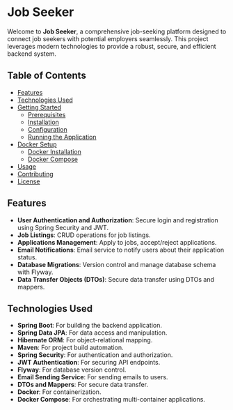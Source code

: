 # Job Seeker

Welcome to **Job Seeker**, a comprehensive job-seeking platform designed to connect job seekers with potential employers seamlessly. This project leverages modern technologies to provide a robust, secure, and efficient backend system.

## Table of Contents
- [Features](#features)
- [Technologies Used](#technologies-used)
- [Getting Started](#getting-started)
  - [Prerequisites](#prerequisites)
  - [Installation](#installation)
  - [Configuration](#configuration)
  - [Running the Application](#running-the-application)
- [Docker Setup](#docker-setup)
  - [Docker Installation](#docker-installation)
  - [Docker Compose](#docker-compose)
- [Usage](#usage)
- [Contributing](#contributing)
- [License](#license)

## Features

- **User Authentication and Authorization**: Secure login and registration using Spring Security and JWT.
- **Job Listings**: CRUD operations for job listings.
- **Applications Management**: Apply to jobs, accept/reject applications.
- **Email Notifications**: Email service to notify users about their application status.
- **Database Migrations**: Version control and manage database schema with Flyway.
- **Data Transfer Objects (DTOs)**: Secure data transfer using DTOs and mappers.

## Technologies Used

- **Spring Boot**: For building the backend application.
- **Spring Data JPA**: For data access and manipulation.
- **Hibernate ORM**: For object-relational mapping.
- **Maven**: For project build automation.
- **Spring Security**: For authentication and authorization.
- **JWT Authentication**: For securing API endpoints.
- **Flyway**: For database version control.
- **Email Sending Service**: For sending emails to users.
- **DTOs and Mappers**: For secure data transfer.
- **Docker**: For containerization.
- **Docker Compose**: For orchestrating multi-container applications.
